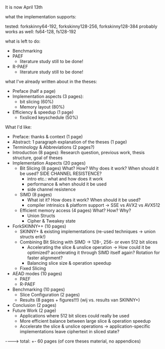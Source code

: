 It is now April 13th

what the implementation supports:

tested: forkskinny64-192, forkskinny128-256, forkskinny128-384
probably works as well: fs64-128, fs128-192

what is left to do:
- Benchmarking
- PAEF
  - literature study still to be done!
- R-PAEF
  - literature study still to be done!

what I've already written about in the theses:
- Preface (half a page)
- Implementation aspects (3 pages): 
  - bit slicing (60%)
  - Memory layout (80%)
- Efficiency & speedup (1 page)
  - fixsliced keyschedule (50%)


What I'd like:
- Preface: thanks & context (1 page)
- Abstract: 1 paragraph explanation of the theses (1 page)
- Terminology & Abbreviations (2 pages?)
- Introduction (8 pages): Research question, previous work, thesis structure, goal of theses
- Implementation Aspects (20 pages)
  - Bit Slicing (8 pages) What? How? Why does it work? When should it be used? SIDE CHANNEL RESISTENCE?
    - intro etc.: what and how does it work
    - performance & when should it be used
    - side channel resistence
  - SIMD (8 pages)
    - What ist it? How does it work? When should it be used?
    - compiler intrinsics & platform support -> SSE vs AVX2 vs AVX512
  - Efficient memory access (4 pages) What? How? Why?
    - Union Structs
    - Cipher & Tweakey state
- ForkSKINNY++ (10 pages)
  - SKINNY+ & existing implementations (re-used techniques -> union structs erik!) 
  - Combining Bit Slicing with SIMD -> 128-, 256- or even 512 bit slices
    - Accelerating the slice & unslice operation -> How could it be optimized? accelerating it through SIMD itself again? Rotation for faster alignment?
    - Balancing slice size & operation speedup
  - Fixed Slicing
- AEAD modes (10 pages)
  - PAEF
  - R-PAEF
- Benchmarking (10 pages)
  - Slice Configuration (2 pages)
  - Results (8 pages + figures!!!) (wij vs. results van SKINNY+)
- Conclusion (2 pages)
- Future Work (2 page)
  - Applications where 512 bit slices could really be used
  - More efficient balance between large slice & operation speedup
  - Accelerate the slice & unslice operations -> application-specific implementations leave ciphertext in sliced state?

----> total: +- 60 pages (of core theses material, no appendices)